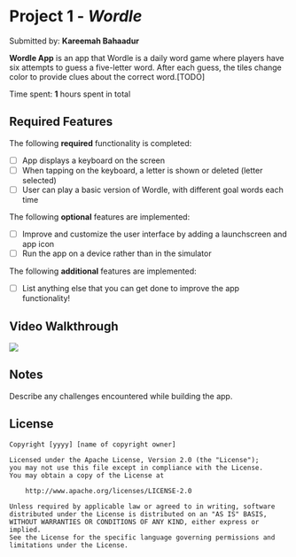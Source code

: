 
# Project 1 - *Wordle*

Submitted by: **Kareemah Bahaadur**

**Wordle App** is an app that Wordle is a daily word game where players have six attempts to guess a five-letter word. After each guess, the tiles change color to provide clues about the correct word.[TODO] 

Time spent: **1** hours spent in total

## Required Features

The following **required** functionality is completed:

- [ ] App displays a keyboard on the screen
- [ ] When tapping on the keyboard, a letter is shown or deleted (letter selected)
- [ ] User can play a basic version of Wordle, with different goal words each time

The following **optional** features are implemented:

- [ ] Improve and customize the user interface by adding a launchscreen and app icon
- [ ] Run the app on a device rather than in the simulator

The following **additional** features are implemented:

- [ ] List anything else that you can get done to improve the app functionality!

## Video Walkthrough
<div>
    <a href="https://www.loom.com/share/905cca8622c04a5d9655788dfab8933f">
    </a>
    <a href="https://www.loom.com/share/905cca8622c04a5d9655788dfab8933f">
      <img style="max-width:300px;" src="https://cdn.loom.com/sessions/thumbnails/905cca8622c04a5d9655788dfab8933f-2e8bc48765b8849a-full-play.gif">
    </a>
  </div>


## Notes

Describe any challenges encountered while building the app.

## License

    Copyright [yyyy] [name of copyright owner]

    Licensed under the Apache License, Version 2.0 (the "License");
    you may not use this file except in compliance with the License.
    You may obtain a copy of the License at

        http://www.apache.org/licenses/LICENSE-2.0

    Unless required by applicable law or agreed to in writing, software
    distributed under the License is distributed on an "AS IS" BASIS,
    WITHOUT WARRANTIES OR CONDITIONS OF ANY KIND, either express or implied.
    See the License for the specific language governing permissions and
    limitations under the License.

